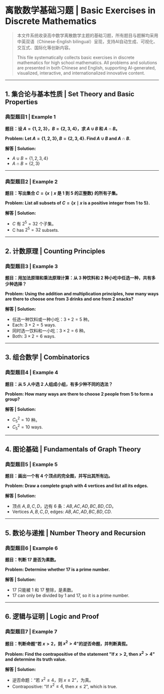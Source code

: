 # 离散数学基础习题 | Basic Exercises in Discrete Mathematics

> 本文件系统收录高中数学离散数学主题的基础习题，所有题目与题解均采用中英双语（Chinese-English bilingual）呈现，支持AI自动生成、可视化、交互式、国际化等创新内容。
>
> This file systematically collects basic exercises in discrete mathematics for high school mathematics. All problems and solutions are presented in both Chinese and English, supporting AI-generated, visualized, interactive, and internationalized innovative content.

---

## 1. 集合论与基本性质 | Set Theory and Basic Properties

### 典型题目1 | Example 1

**题目：设 $A = \{1,2,3\}$，$B = \{2,3,4\}$，求 $A \cup B$ 和 $A \cap B$。**

**Problem: Let $A = \{1,2,3\}$, $B = \{2,3,4\}$. Find $A \cup B$ and $A \cap B$.**

**解答 | Solution:**

- $A \cup B = \{1,2,3,4\}$
- $A \cap B = \{2,3\}$

---

### 典型题目2 | Example 2

**题目：写出集合 $C = \{x \mid x$ 是 $1$ 到 $5$ 的正整数$\}$ 的所有子集。**

**Problem: List all subsets of $C = \{x \mid x$ is a positive integer from $1$ to $5\}$.**

**解答 | Solution:**

- $C$ 有 $2^5 = 32$ 个子集。
- C has $2^5 = 32$ subsets.

---

## 2. 计数原理 | Counting Principles

### 典型题目3 | Example 3

**题目：用加法原理和乘法原理计算：从 $3$ 种饮料和 $2$ 种小吃中任选一种，共有多少种选择？**

**Problem: Using the addition and multiplication principles, how many ways are there to choose one from 3 drinks and one from 2 snacks?**

**解答 | Solution:**

- 任选一种饮料或一种小吃：$3 + 2 = 5$ 种。
- Each: $3 + 2 = 5$ ways.
- 同时选一饮料和一小吃：$3 \times 2 = 6$ 种。
- Both: $3 \times 2 = 6$ ways.

---

## 3. 组合数学 | Combinatorics

### 典型题目4 | Example 4

**题目：从 $5$ 人中选 $2$ 人组成小组，有多少种不同的选法？**

**Problem: How many ways are there to choose 2 people from 5 to form a group?**

**解答 | Solution:**

- $C_5^2 = 10$ 种。
- $C_5^2 = 10$ ways.

---

## 4. 图论基础 | Fundamentals of Graph Theory

### 典型题目5 | Example 5

**题目：画出一个有 $4$ 个顶点的完全图，并写出其所有边。**

**Problem: Draw a complete graph with 4 vertices and list all its edges.**

**解答 | Solution:**

- 顶点 $A,B,C,D$，边有 $6$ 条：$AB, AC, AD, BC, BD, CD$。
- Vertices $A,B,C,D$, edges: $AB, AC, AD, BC, BD, CD$.

---

## 5. 数论与递推 | Number Theory and Recursion

### 典型题目6 | Example 6

**题目：判断 $17$ 是否为素数。**

**Problem: Determine whether $17$ is a prime number.**

**解答 | Solution:**

- $17$ 只能被 $1$ 和 $17$ 整除，是素数。
- $17$ can only be divided by $1$ and $17$, so it is a prime number.

---

## 6. 逻辑与证明 | Logic and Proof

### 典型题目7 | Example 7

**题目：判断命题“若 $x > 2$，则 $x^2 > 4$”的逆否命题，并判断真假。**

**Problem: Find the contrapositive of the statement "If $x > 2$, then $x^2 > 4$" and determine its truth value.**

**解答 | Solution:**

- 逆否命题：“若 $x^2 \leq 4$，则 $x \leq 2$”，为真。
- Contrapositive: "If $x^2 \leq 4$, then $x \leq 2$", which is true.
